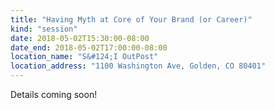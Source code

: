 ```yaml
---
title: "Having Myth at Core of Your Brand (or Career)"
kind: "session"
date: 2018-05-02T15:30:00-08:00
date_end: 2018-05-02T17:00:00-08:00
location_name: "S&#124;I OutPost"
location_address: "1100 Washington Ave, Golden, CO 80401"
---
```


Details coming soon!
